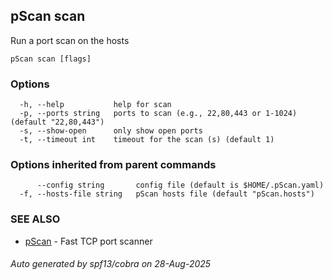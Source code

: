 ## pScan scan

Run a port scan on the hosts

```
pScan scan [flags]
```

### Options

```
  -h, --help           help for scan
  -p, --ports string   ports to scan (e.g., 22,80,443 or 1-1024) (default "22,80,443")
  -s, --show-open      only show open ports
  -t, --timeout int    timeout for the scan (s) (default 1)
```

### Options inherited from parent commands

```
      --config string       config file (default is $HOME/.pScan.yaml)
  -f, --hosts-file string   pScan hosts file (default "pScan.hosts")
```

### SEE ALSO

* [pScan](pScan.md)	 - Fast TCP port scanner

###### Auto generated by spf13/cobra on 28-Aug-2025
